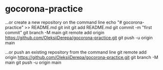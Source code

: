 # gocorona-practice


…or create a new repository on the command line
echo "# gocorona-practice" >> README.md
git init
git add README.md
git commit -m "first commit"
git branch -M main
git remote add origin https://github.com/OleksiiDerepa/gocorona-practice.git
git push -u origin main

…or push an existing repository from the command line
git remote add origin https://github.com/OleksiiDerepa/gocorona-practice.git
git branch -M main
git push -u origin main